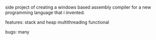 side project of creating a windows based assembly compiler for a new programming language that i invented.    

features:
stack and heap 
multithreading
functional

bugs:
many
